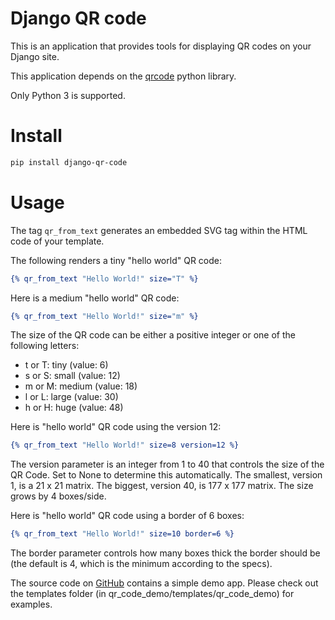 # Django QR code
This is an application that provides tools for displaying QR codes on your Django site.

This application depends on the [qrcode](https://github.com/lincolnloop/python-qrcode) python library.

Only Python 3 is supported.

# Install
```bash
pip install django-qr-code
```

# Usage

The tag `qr_from_text` generates an embedded SVG tag within the HTML code of your template.

The following renders a tiny "hello world" QR code:
```djangotemplate
{% qr_from_text "Hello World!" size="T" %}
```
Here is a medium "hello world" QR code:
```djangotemplate
{% qr_from_text "Hello World!" size="m" %}
```

The size of the QR code can be either a positive integer or one of the following letters:
* t or T: tiny (value: 6)
* s or S: small (value: 12)
* m or M: medium (value: 18)
* l or L: large (value: 30)
* h or H: huge (value: 48)

Here is "hello world" QR code using the version 12:
```djangotemplate
{% qr_from_text "Hello World!" size=8 version=12 %}
```
The version parameter is an integer from 1 to 40 that controls the size of the QR Code. Set to None to determine this automatically. The smallest, version 1, is a 21 x 21 matrix. The biggest, version 40, is 177 x 177 matrix. The size grows by 4 boxes/side.

Here is "hello world" QR code using a border of 6 boxes:
```djangotemplate
{% qr_from_text "Hello World!" size=10 border=6 %}
```
The border parameter controls how many boxes thick the border should be (the default is 4, which is the minimum according to the specs).

The source code on [GitHub](https://github.com/dprog-philippe-docourt/django-qr-code) contains a simple demo app. Please check out the templates folder (in qr_code_demo/templates/qr_code_demo) for examples.
